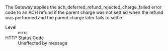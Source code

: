 <div class="method-area">
  <div class="method-copy">
    <div class="method-copy-padding">
      <p>The Gateway applies the <span class="code-green">ach_deferred_refund_rejected_charge_failed</span> error code to an ACH refund if the parent charge was not settled when the refund was performed and the parent charge later fails to settle.</p>
      <dl class="dl-horizontal">
        <dt>Level</dt>
        <dd>error</dd>
        <dt>HTTP Status Code</dt>
        <dd>Unaffected by message</dd>
      </dl>
    </div>
  </div>
</div>
